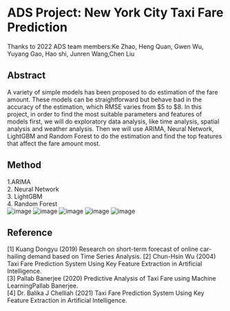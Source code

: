 # ADS Project: New York City Taxi Fare Prediction
Thanks to 2022 ADS team members:Ke Zhao, Heng Quan, Gwen Wu, Yuyang Gao, Hao shi, Junren Wang,Chen Liu 
## Abstract
A variety of simple models has been proposed to do estimation of the fare amount. 
These models can be straightforward but behave bad in the accuracy of the 
estimation, which RMSE varies from $5 to $8. In this project, in order to find the 
most suitable parameters and features of models first, we will do exploratory data 
analysis, like time analysis, spatial analysis and weather analysis. Then we will 
use ARIMA, Neural Network, LightGBM and Random Forest to do the 
estimation and find the top features that affect the fare amount most.
## Method
1.ARIMA  
2. Neural Network  
3. LightGBM  
4. Random Forest  
![image](https://user-images.githubusercontent.com/32992856/166613499-c82e32f3-51e5-4b13-9b28-c639350700e4.png)
![image](https://user-images.githubusercontent.com/32992856/166613510-72a137f4-3a68-43d9-abac-7c6bc100c73f.png)
![image](https://user-images.githubusercontent.com/32992856/166613528-24e4400b-dc4a-4845-b5da-844b296222a3.png)
![image](https://user-images.githubusercontent.com/32992856/166613535-92a092f7-9394-4549-869a-66f2374d31e0.png)
![image](https://user-images.githubusercontent.com/32992856/166613553-b53ab347-7145-4591-8f37-6af0e8f0ccc0.png)

## Reference
[1] Kuang Dongyu (2019) Research on short-term forecast of online car-hailing demand based on Time Series Analysis. 
[2] Chun-Hsin Wu (2004) Taxi Fare Prediction System Using Key Feature Extraction in Artificial Intelligence.    
[3] Pallab Banerjee (2020) Predictive Analysis of Taxi Fare using Machine LearningPallab Banerjee.  
[4] Dr. Balika J Chelliah (2021) Taxi Fare Prediction System Using Key Feature Extraction in Artificial Intelligence.  
